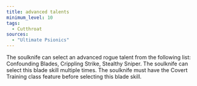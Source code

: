 ```yaml
---
title: advanced talents
minimum_level: 10
tags:
  - Cutthroat
sources:
  - "Ultimate Psionics"
---
```


The soulknife can select an advanced rogue talent from the following list: Confounding Blades, Crippling Strike, Stealthy Sniper. The soulknife can select this blade skill multiple times. The soulknife must have the Covert Training class feature before selecting this blade skill.
